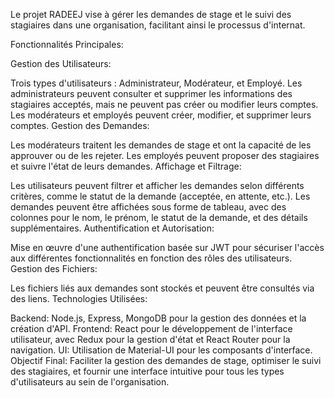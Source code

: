 Le projet RADEEJ vise à gérer les demandes de stage et le suivi des stagiaires dans une organisation, facilitant ainsi le processus d'internat.

Fonctionnalités Principales:

Gestion des Utilisateurs:

Trois types d'utilisateurs : Administrateur, Modérateur, et Employé.
Les administrateurs peuvent consulter et supprimer les informations des stagiaires acceptés, mais ne peuvent pas créer ou modifier leurs comptes.
Les modérateurs et employés peuvent créer, modifier, et supprimer leurs comptes.
Gestion des Demandes:

Les modérateurs traitent les demandes de stage et ont la capacité de les approuver ou de les rejeter.
Les employés peuvent proposer des stagiaires et suivre l'état de leurs demandes.
Affichage et Filtrage:

Les utilisateurs peuvent filtrer et afficher les demandes selon différents critères, comme le statut de la demande (acceptée, en attente, etc.).
Les demandes peuvent être affichées sous forme de tableau, avec des colonnes pour le nom, le prénom, le statut de la demande, et des détails supplémentaires.
Authentification et Autorisation:

Mise en œuvre d'une authentification basée sur JWT pour sécuriser l'accès aux différentes fonctionnalités en fonction des rôles des utilisateurs.
Gestion des Fichiers:

Les fichiers liés aux demandes sont stockés et peuvent être consultés via des liens.
Technologies Utilisées:

Backend: Node.js, Express, MongoDB pour la gestion des données et la création d'API.
Frontend: React pour le développement de l'interface utilisateur, avec Redux pour la gestion d'état et React Router pour la navigation.
UI: Utilisation de Material-UI pour les composants d'interface.
Objectif Final: Faciliter la gestion des demandes de stage, optimiser le suivi des stagiaires, et fournir une interface intuitive pour tous les types d'utilisateurs au sein de l'organisation.
